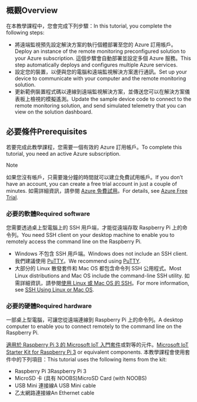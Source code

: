 ## <a name="overview"></a><span data-ttu-id="b8ae5-101">概觀</span><span class="sxs-lookup"><span data-stu-id="b8ae5-101">Overview</span></span>

<span data-ttu-id="b8ae5-102">在本教學課程中，您會完成下列步驟：</span><span class="sxs-lookup"><span data-stu-id="b8ae5-102">In this tutorial, you complete the following steps:</span></span>

- <span data-ttu-id="b8ae5-103">將遠端監視預先設定解決方案的執行個體部署至您的 Azure 訂用帳戶。</span><span class="sxs-lookup"><span data-stu-id="b8ae5-103">Deploy an instance of the remote monitoring preconfigured solution to your Azure subscription.</span></span> <span data-ttu-id="b8ae5-104">這個步驟會自動部署並設定多個 Azure 服務。</span><span class="sxs-lookup"><span data-stu-id="b8ae5-104">This step automatically deploys and configures multiple Azure services.</span></span>
- <span data-ttu-id="b8ae5-105">設定您的裝置，以便與您的電腦和遠端監視解決方案進行通訊。</span><span class="sxs-lookup"><span data-stu-id="b8ae5-105">Set up your device to communicate with your computer and the remote monitoring solution.</span></span>
- <span data-ttu-id="b8ae5-106">更新範例裝置程式碼以連線到遠端監視解決方案，並傳送您可以在解決方案儀表板上檢視的模擬遙測。</span><span class="sxs-lookup"><span data-stu-id="b8ae5-106">Update the sample device code to connect to the remote monitoring solution, and send simulated telemetry that you can view on the solution dashboard.</span></span>

## <a name="prerequisites"></a><span data-ttu-id="b8ae5-107">必要條件</span><span class="sxs-lookup"><span data-stu-id="b8ae5-107">Prerequisites</span></span>

<span data-ttu-id="b8ae5-108">若要完成此教學課程，您需要一個有效的 Azure 訂用帳戶。</span><span class="sxs-lookup"><span data-stu-id="b8ae5-108">To complete this tutorial, you need an active Azure subscription.</span></span>

> [!NOTE]
> <span data-ttu-id="b8ae5-109">如果您沒有帳戶，只需要幾分鐘的時間就可以建立免費試用帳戶。</span><span class="sxs-lookup"><span data-stu-id="b8ae5-109">If you don’t have an account, you can create a free trial account in just a couple of minutes.</span></span> <span data-ttu-id="b8ae5-110">如需詳細資訊，請參閱 [Azure 免費試用][lnk-free-trial]。</span><span class="sxs-lookup"><span data-stu-id="b8ae5-110">For details, see [Azure Free Trial][lnk-free-trial].</span></span>

### <a name="required-software"></a><span data-ttu-id="b8ae5-111">必要的軟體</span><span class="sxs-lookup"><span data-stu-id="b8ae5-111">Required software</span></span>

<span data-ttu-id="b8ae5-112">您需要透過桌上型電腦上的 SSH 用戶端，才能從遠端存取 Raspberry Pi 上的命令列。</span><span class="sxs-lookup"><span data-stu-id="b8ae5-112">You need SSH client on your desktop machine to enable you to remotely access the command line on the Raspberry Pi.</span></span>

- <span data-ttu-id="b8ae5-113">Windows 不包含 SSH 用戶端。</span><span class="sxs-lookup"><span data-stu-id="b8ae5-113">Windows does not include an SSH client.</span></span> <span data-ttu-id="b8ae5-114">我們建議使用 [PuTTY](http://www.putty.org/)。</span><span class="sxs-lookup"><span data-stu-id="b8ae5-114">We recommend using [PuTTY](http://www.putty.org/).</span></span>
- <span data-ttu-id="b8ae5-115">大部分的 Linux 散發套件和 Mac OS 都包含命令列 SSH 公用程式。</span><span class="sxs-lookup"><span data-stu-id="b8ae5-115">Most Linux distributions and Mac OS include the command-line SSH utility.</span></span> <span data-ttu-id="b8ae5-116">如需詳細資訊，請參閱[使用 Linux 或 Mac OS 的 SSH](https://www.raspberrypi.org/documentation/remote-access/ssh/unix.md)。</span><span class="sxs-lookup"><span data-stu-id="b8ae5-116">For more information, see [SSH Using Linux or Mac OS](https://www.raspberrypi.org/documentation/remote-access/ssh/unix.md).</span></span>

### <a name="required-hardware"></a><span data-ttu-id="b8ae5-117">必要的硬體</span><span class="sxs-lookup"><span data-stu-id="b8ae5-117">Required hardware</span></span>

<span data-ttu-id="b8ae5-118">一部桌上型電腦，可讓您從遠端連線到 Raspberry Pi 上的命令列。</span><span class="sxs-lookup"><span data-stu-id="b8ae5-118">A desktop computer to enable you to connect remotely to the command line on the Raspberry Pi.</span></span>

<span data-ttu-id="b8ae5-119">[適用於 Raspberry Pi 3 的 Microsoft IoT 入門套件][lnk-starter-kits]或對等的元件。</span><span class="sxs-lookup"><span data-stu-id="b8ae5-119">[Microsoft IoT Starter Kit for Raspberry Pi 3][lnk-starter-kits] or equivalent components.</span></span> <span data-ttu-id="b8ae5-120">本教學課程會使用套件中的下列項目：</span><span class="sxs-lookup"><span data-stu-id="b8ae5-120">This tutorial uses the following items from the kit:</span></span>

- <span data-ttu-id="b8ae5-121">Raspberry Pi 3</span><span class="sxs-lookup"><span data-stu-id="b8ae5-121">Raspberry Pi 3</span></span>
- <span data-ttu-id="b8ae5-122">MicroSD 卡 (具有 NOOBS)</span><span class="sxs-lookup"><span data-stu-id="b8ae5-122">MicroSD Card (with NOOBS)</span></span>
- <span data-ttu-id="b8ae5-123">USB Mini 連接線</span><span class="sxs-lookup"><span data-stu-id="b8ae5-123">A USB Mini cable</span></span>
- <span data-ttu-id="b8ae5-124">乙太網路連接線</span><span class="sxs-lookup"><span data-stu-id="b8ae5-124">An Ethernet cable</span></span>

[lnk-starter-kits]: https://azure.microsoft.com/develop/iot/starter-kits/
[lnk-free-trial]: http://azure.microsoft.com/pricing/free-trial/